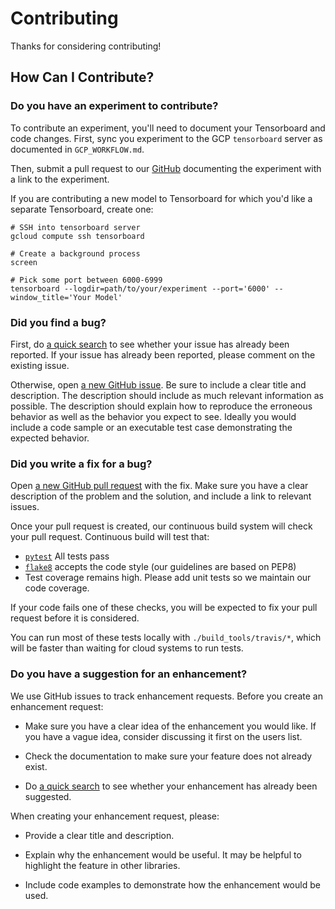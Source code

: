 # Contributing

Thanks for considering contributing!

## How Can I Contribute?

### Do you have an experiment to contribute?

To contribute an experiment, you'll need to document your Tensorboard and code changes. First,
sync you experiment to the GCP ``tensorboard`` server as documented in ``GCP_WORKFLOW.md``.

Then, submit a pull request to our [GitHub](https://github.com/AI2Incubator/Tacotron-2) documenting
the experiment with a link to the experiment.

If you are contributing a new model to Tensorboard for which you'd like a separate
Tensorboard, create one:

    # SSH into tensorboard server
    gcloud compute ssh tensorboard

    # Create a background process
    screen

    # Pick some port between 6000-6999
    tensorboard --logdir=path/to/your/experiment --port='6000' --window_title='Your Model'

### Did you find a bug?

First, do [a quick search](https://github.com/AI2Incubator/Tacotron-2/issues) to see whether your
issue has already been reported. If your issue has already been reported, please comment on the
existing issue.

Otherwise, open [a new GitHub issue](https://github.com/AI2Incubator/Tacotron-2/issues).  Be sure to
include a clear title and description.  The description should include as much relevant information
as possible.  The description should explain how to reproduce the erroneous behavior as well as the
behavior you expect to see.  Ideally you would include a code sample or an executable test case
demonstrating the expected behavior.

### Did you write a fix for a bug?

Open [a new GitHub pull request](https://github.com/AI2Incubator/Tacotron-2/pulls) with the fix.
Make sure you have a clear description of the problem and the solution, and include a link to
relevant issues.

Once your pull request is created, our continuous build system will check your pull request.
Continuous build will test that:

* [`pytest`](https://docs.pytest.org/en/latest/) All tests pass
* [`flake8`](https://github.com/PyCQA/flake8) accepts the code style
  (our guidelines are based on PEP8)
* Test coverage remains high. Please add unit tests so we maintain our code coverage.

If your code fails one of these checks, you will be expected to fix your pull request before it is
considered.

You can run most of these tests locally with `./build_tools/travis/*`, which will be faster than
waiting for cloud systems to run tests.

### Do you have a suggestion for an enhancement?

We use GitHub issues to track enhancement requests.  Before you create an enhancement request:

* Make sure you have a clear idea of the enhancement you would like.  If you have a vague idea,
  consider discussing it first on the users list.

* Check the documentation to make sure your feature does not already exist.

* Do [a quick search](https://github.com/AI2Incubator/Tacotron-2/issues) to see whether your
  enhancement has already been suggested.

When creating your enhancement request, please:

* Provide a clear title and description.

* Explain why the enhancement would be useful.  It may be helpful to highlight the feature in other
  libraries.

* Include code examples to demonstrate how the enhancement would be used.
